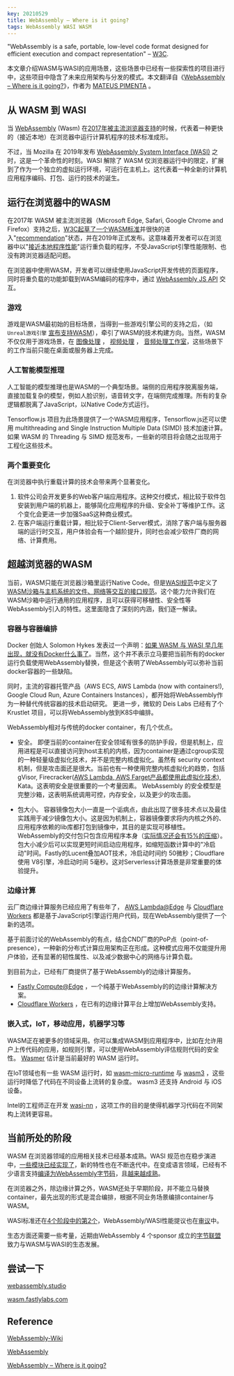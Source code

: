 ```yaml
---
key: 20210529
title: WebAssembly – Where is it going?
tags: WebAssembly WASI WASM
---
```


"WebAssembly is a safe, portable, low-level code format designed for efficient execution and compact representation" – [W3C](https://www.w3.org/TR/wasm-core-1/#introduction%E2%91%A2).

本文章介绍WASM与WASI的应用场景，这些场景中已经有一些探索性的项目进行中，这些项目中隐含了未来应用架构与分发的模式。本文翻译自《[WebAssembly – Where is it going?](https://opencredo.com/blogs/webassembly-where-is-it-going/)》，作者为 [MATEUS PIMENTA](https://opencredo.com/authors/mateus-pimenta/) 。

## 从 WASM 到 WASI

当 [WebAssembly](http://webassembly.org/) (Wasm) 在[2017年被主流浏览器支持](https://blog.mozilla.org/blog/2017/11/13/webassembly-in-browsers/)的时候，代表着一种更快的（接近本地）在浏览器中运行计算机程序的技术标准成形。

不过，当 Mozilla 在 2019年发布 [WebAssembly System Interface (WASI)](https://hacks.mozilla.org/2019/03/standardizing-wasi-a-webassembly-system-interface/) 之时，这是一个革命性的时刻。WASI 解除了 WASM 仅浏览器运行中的限定，扩展到了作为一个独立的虚拟运行环境，可运行在主机上。这代表着一种全新的计算机应用程序编码、打包、运行的技术的诞生。

## 运行在浏览器中的WASM

在2017年 WASM 被主流浏览器（Microsoft Edge, Safari, Google Chrome and Firefox）支持之后，[W3C起草了一个WASM标准](https://www.w3.org/TR/wasm-core-1/)并很快的进入"[recommendation](https://www.w3.org/TR/wasm-core-1/)"状态，并在2019年正式发布。这意味着开发者可以在浏览器中以"[接近本地程序性能](https://people.mpi-sws.org/~rossberg/papers/Haas,%20Rossberg,%20Schuff,%20Titzer,%20Gohman,%20Wagner,%20Zakai,%20Bastien,%20Holman%20-%20Bringing%20the%20Web%20up%20to%20Speed%20with%20WebAssembly.pdf)"运行重负载的程序，不受JavaScript引擎性能限制、也没有跨浏览器适配问题。

在浏览器中使用WASM，开发者可以继续使用JavaScript开发传统的页面程序，同时将重负载的功能卸载到WASM编码的程序中，通过 [WebAssembly JS API](https://www.w3.org/TR/wasm-js-api/) 交互。

### 游戏

游戏是WASM最初始的目标场景，当得到一些游戏引擎公司的支持之后，（如 ```Unreal游戏引擎``` [宣布支持WASM](https://www.unrealengine.com/en-US/blog/unreal-engine-4-16-released)），牵引了WASM的技术构建方向。当然，WASM不仅仅用于游戏场景，在 [图像处理](https://silvia-odwyer.github.io/photon/demo.html) ， [视频处理](https://huningxin.github.io/opencv.js/samples/video-processing/index-wasm.html) ， [音频处理工作室](https://chrome.soundation.com/)，这些场景下的工作当前只能在桌面或服务器上完成。

### 人工智能模型推理

人工智能的模型推理也是WASM的一个典型场景。端侧的应用程序脱离服务端，直接加载复杂的模型，例如人脸识别，语音转文字，在端侧完成推理。所有的复杂逻辑都脱离了JavaScript，以Native Code方式运行。

Tensorflow.js 项目为此场景提供了一个WASM应用程序，Tensorflow.js还可以使用 multithreading and Single Instruction Multiple Data (SIMD) 技术加速计算。如果 WASM 的 Threading 与 SIMD 规范发布，一些新的项目将会随之出现用于工程化这些技术。

### 两个重要变化

在浏览器中执行重载计算的技术会带来两个显著变化。

1. 软件公司会开发更多的Web客户端应用程序。这种交付模式，相比较于软件包安装到用户端的机器上，能够简化应用程序的升级、安全补丁等维护工作。这个变化会更进一步加强SaaS这种商业模式。
2. 在客户端运行重载计算，相比较于Client-Server模式，消除了客户端与服务器端的运行时交互，用户体验会有一个越阶提升，同时也会减少软件厂商的网络、计算费用。

## 超越浏览器的WASM

当前，WASM只能在浏览器沙箱里运行Native Code。但是[WASI规范](https://hacks.mozilla.org/2019/03/standardizing-wasi-a-webassembly-system-interface/)中定义了[WASM沙箱与主机系统的文件、网络等交互的接口规范](https://github.com/WebAssembly/WASI/blob/master/phases/snapshot/docs.md)。这个能力允许我们在WASM沙箱中运行通用的应用程序，且可以获得可移植性、安全性等WebAssembly引入的特性。这里面隐含了深刻的内涵，我们逐一解读。

### 容器与容器编排

Docker 创始人 Solomon Hykes 发表过一个声明：[如果 WASM 与 WASI 早几年出现，就没有Docker什么事了](https://twitter.com/solomonstre/status/1111004913222324225?lang=en)。当然，这个并不表示立马要把当前所有的docker运行负载使用WebAssembly替换，但是这个表明了WebAssembly可以弥补当前docker容器的一些缺陷。

同时，主流的容器托管产品（AWS ECS, AWS Lambda (now with containers!), Google Cloud Run, Azure Containers Instances），都开始将WebAssembly作为一种替代传统容器的技术启动研究。
更进一步，微软的 Deis Labs 已经有了个 Krustlet 项目，可以将WebAssembly放到K8S中编排。

WebAssembly相对与传统的docker container，有几个优点。

- 安全。
  即便当前的container在安全领域有很多的防护手段，但是机制上，应用进程是可以直接访问到host主机的内核，因为container是通过cgroup实现的一种轻量级虚拟化技术，并不是完整内核虚拟化。虽然有 security context 机制，但是攻击面还是很大。当前也有一种使用完整内核虚拟化的趋势，包括 gVisor, Firecracker([AWS Lambda, AWS Farget产品都使用此虚拟化技术](https://aws.amazon.com/cn/blogs/aws/firecracker-lightweight-virtualization-for-serverless-computing/)), Kata。这表明安全是很重要的一个考量因素。
  WebAssembly 的安全模型是完整沙箱，这表明系统调用可控，内存安全，以及更少的攻击面。

- 包大小。
  容器镜像包大小一直是一个诟病点，由此出现了很多技术点以及最佳实践用于减少镜像包大小。这是因为机制上，容器镜像要求将内内核之外的、应用程序依赖的lib库都打包到镜像中，其目的是实现可移植性。
  WebAssembly的交付包只包含应用程序本身（[实际情况还会有15%的压缩](https://people.mpi-sws.org/~rossberg/papers/Haas,%20Rossberg,%20Schuff,%20Titzer,%20Gohman,%20Wagner,%20Zakai,%20Bastien,%20Holman%20-%20Bringing%20the%20Web%20up%20to%20Speed%20with%20WebAssembly.pdf)）。
  包大小减少后可以实现更短时间启动应用程序，如缩短函数计算中的"冷启动"时间。Fastly的Lucent叠加AOT技术，冷启动时间约 50微秒；Cloudflare 使用 V8引擎，冷启动时间 5毫秒。这对Serverless计算场景是非常重要的体验提升。

### 边缘计算

云厂商边缘计算服务已经应用了有些年了， [AWS Lambda@Edge](https://aws.amazon.com/lambda/edge/) 与 [Cloudflare Workers](https://workers.cloudflare.com/) 都是基于JavaScript引擎运行用户代码，现在WebAssembly提供了一个新的选项。

基于前面讨论的WebAssembly的有点，结合CND厂商的PoP点（point-of-presence），一种新的分布式计算应用架构正在形成。这种模式应用不仅能提升用户体验，还有显著的韧性属性、以及减少数据中心的网络与计算负载。

到目前为止，已经有厂商提供了基于WebAssembly的边缘计算服务。

- [Fastly Compute@Edge](https://www.fastly.com/products/edge-compute/serverless/) ，一个纯基于WebAssembly的的边缘计算解决方案。
- [Cloudflare Workers](https://workers.cloudflare.com/) ，在已有的边缘计算平台上增加WebAssembly支持。

### 嵌入式，IoT，移动应用，机器学习等

WASM正在被更多的领域采用。你可以集成WASM到应用程序中，比如在允许用户上传代码的应用，如规则引擎，可以使用WebAssembly评估规则代码的安全性。 [Wasmer](https://wasmer.io/) 估计是当前最好的 WASM 运行时。

在IoT领域也有一些 WASM 运行时，如  [wasm-micro-runtime](https://github.com/bytecodealliance/wasm-micro-runtime) 与 [wasm3](https://github.com/wasm3/wasm3) ，这些运行时降低了代码在不同设备上流转的复杂度。 wasm3 还支持 Android 与 iOS 设备。

Intel的工程师正在开发 [wasi-nn](https://www.w3.org/2020/06/machine-learning-workshop/talks/introducing_wasi_nn.html) ，这项工作的目的是使得机器学习代码在不同架构上流转更容易。

## 当前所处的阶段

WASM 在浏览器领域的应用相关技术已经基本成熟。WASI 规范也在稳步演进中，[一些模块已经实现了](https://github.com/WebAssembly/proposals/blob/master/README.md)，新的特性也在不断迭代中。在变成语言领域，已经有不少语言支持[编译为WebAssembly字节码](https://webassembly.org/getting-started/developers-guide/)，且[越来越成熟](https://github.com/appcypher/awesome-wasm-langs)。

在浏览器之外，除边缘计算之外，WASM还处于早期阶段，并不能立马替换container，最先出现的形式是混合编排，根据不同业务场景编排container与WASM。

WASI标准还在[4个阶段中的第2个](https://github.com/WebAssembly/WASI/blob/master/docs/Proposals.md)，WebAssembly/WASI性能提议也在[审议](https://www.usenix.org/system/files/atc19-jangda.pdf)中。

生态方面还需要一些考量，近期由WebAssembly 4 个sponsor 成立的[字节联盟](https://bytecodealliance.org/)致力与WASM与WASI的生态发展。

## 尝试一下

[webassembly.studio](https://webassembly.studio/)

[wasm.fastlylabs.com](https://wasm.fastlylabs.com/)

## Reference

[WebAssembly-Wiki](https://zh.wikipedia.org/wiki/WebAssembly)

[WebAssembly](https://developer.mozilla.org/zh-CN/docs/WebAssembly)

[WebAssembly – Where is it going?](https://opencredo.com/blogs/webassembly-where-is-it-going/)
